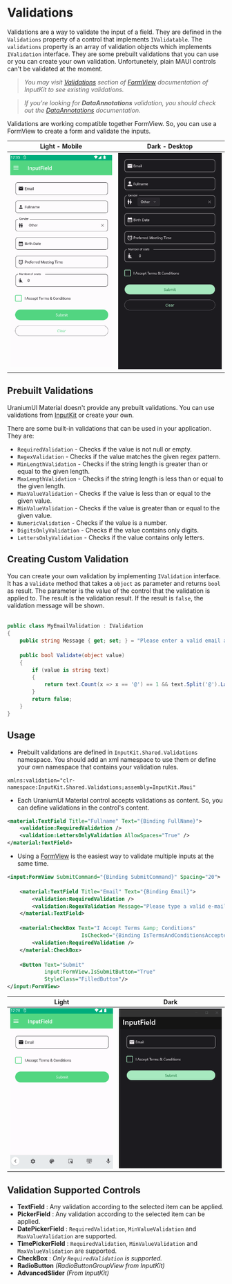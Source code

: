 # Validations
Validations are a way to validate the input of a field. They are defined in the `Validations` property of a control that implements `IValidatable`. The `validations` property is an array of validation objects which implements `IValidation` interface. They are some prebuilt validations that you can use or you can create your own validation. Unfortunetely, plain MAUI controls can't be validated at the moment.

> _You may visit [Validations](https://enisn-projects.io/docs/en/inputkit/latest/components/controls/FormView#validations) section of [FormView](https://enisn-projects.io/docs/en/inputkit/latest/components/controls/FormView) documentation of InputKit to see existing validations._

> _If you're looking for **DataAnnotations** validation, you should check out the [DataAnnotations](../../validations/DataAnnotations.md) documentation._

Validations are working compatible together FormView. So, you can use a FormView to create a form and validate the inputs.

| Light - Mobile | Dark - Desktop |
|--- | --- |
| ![MAUI Validation](images/validations-all-demo-light-android.gif) | ![MAUI Validation](images/validations-all-demo-dark-windows.gif) |

## Prebuilt Validations
UraniumUI Material doesn't provide any prebuilt validations. You can use validations from [InputKit](https://enisn-projects.io/docs/en/inputkit/latest/components/controls/FormView#validations) or create your own.

There are some built-in validations that can be used in your application. They are:

  * `RequiredValidation` - Checks if the value is not null or empty.
  * `RegexValidation` - Checks if the value matches the given regex pattern.
  * `MinLengthValidation` - Checks if the string length is greater than or equal to the given length.
  * `MaxLengthValidation` - Checks if the string length is less than or equal to the given length.
  * `MaxValueValidation` - Checks if the value is less than or equal to the given value.
  * `MinValueValidation` - Checks if the value is greater than or equal to the given value.
  * `NumericValidation` - Checks if the value is a number.
  * `DigitsOnlyValidation` - Checks if the value contains only digits.
  * `LettersOnlyValidation` - Checks if the value contains only letters.

## Creating Custom Validation

You can create your own validation by implementing `IValidation` interface. It has a `Validate` method that takes a `object` as parameter and returns `bool` as result. The parameter is the value of the control that the validation is applied to. The result is the validation result. If the result is `false`, the validation message will be shown.

```csharp

public class MyEmailValidation : IValidation
{
    public string Message { get; set; } = "Please enter a valid email address.";

    public bool Validate(object value)
    {
        if (value is string text)
        {
            return text.Count(x => x == '@') == 1 && text.Split('@').Last().Length >= 2;
        }
        return false;
    }
}
```

## Usage

* Prebuilt validations are defined in `InputKit.Shared.Validations` namespace. You should add an xml namespace to use them or define your own namespace that contains your validation rules.

```
xmlns:validation="clr-namespace:InputKit.Shared.Validations;assembly=InputKit.Maui"
```

* Each UraniumUI Material control accepts validations as content. So, you can define validations in the control's content.

```xml
<material:TextField Title="Fullname" Text="{Binding FullName}">
    <validation:RequiredValidation />
    <validation:LettersOnlyValidation AllowSpaces="True" />
</material:TextField>
```

* Using a [FormView](https://enisn-projects.io/docs/en/inputkit/latest/components/controls/FormView) is the easiest way to validate multiple inputs at the same time.

```xml
<input:FormView SubmitCommand="{Binding SubmitCommand}" Spacing="20">

    <material:TextField Title="Email" Text="{Binding Email}">
        <validation:RequiredValidation />
        <validation:RegexValidation Message="Please type a valid e-mail address." Pattern="{x:Static input:AdvancedEntry.REGEX_EMAIL}"/>
    </material:TextField>

    <material:CheckBox Text="I Accept Terms &amp; Conditions"
                        IsChecked="{Binding IsTermsAndConditionsAccepted}">
        <validation:RequiredValidation />
    </material:CheckBox>

    <Button Text="Submit"
            input:FormView.IsSubmitButton="True"
            StyleClass="FilledButton"/>
</input:FormView>
```

| Light | Dark |
| --- | --- |
| ![MAUI Validations](images/validations-demo-light-android.gif) | ![MAUI Validations](images/validations-demo-dark-windows.gif) |


## Validation Supported Controls

- **TextField** : Any validation according to the selected item can be applied.
- **PickerField** : Any validation according to the selected item can be applied.
- **DatePickerField** : `RequiredValidation`, `MinValueValidation` and `MaxValueValidation` are supported.
- **TimePickerField** : `RequiredValidation`, `MinValueValidation` and `MaxValueValidation` are supported.
- **CheckBox** : _Only `RequiredValidation` is supported._
- **RadioButton** _(RadioButtonGroupView from InputKit)_
- **AdvancedSlider** _(From InputKit)_
